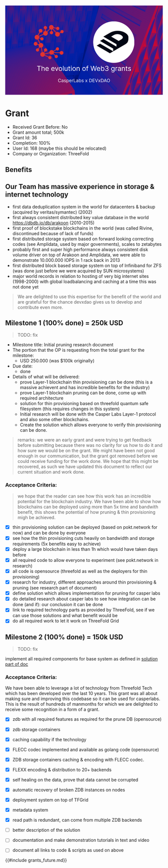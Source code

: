 ![](img/casper_devxdao.png)  

# Grant

- Received Grant Before: No
- Grant amount total; 500k
- Grant Id: 36
- Completion: 100%
- User Id: 168 (maybe this should be relocated)
- Company or Organization: ThreeFold

## Benefits

<!-- If successful the project will bring new scaling opportunity for level-1 protocols to execute value transactions and smart contracts. 

Problem: the current technology reality is that level-1 blockchains carry forever it's history which will put an increasing demand on storage requirements for all participating nodes. This is not very sustainable or efficients.

The number of implementations of DAO's is going to be exponentially growing and there is a need for level-1 blockchain protocols to be able to deal with the increased volume of transactions and history where pruning is going to be needed.

Our Solution is

- Thin provisioning can deploy blockchains with at least 3x storage requirements and bandwidth requirements for intial deployment (done)
    - Thin provisioning works for most blockchain systems, this has now been proven. (done)
    - Further integration storage backend of casperlabs would benefit even more. (next grant)
- Pruning support for blockchains 
    - Show how a solution can be created using ThreeFold storage components (is using 30 years of experience)
    - Demonstrate applicability
    - Create specs & solution upto to a pruning DB which can then be used in a next grant to integrate tightly in casperlabs DB

> The result of this grant are massive important for the blockchain industry, storage is a big issue. -->

## Our Team has massive experience in storage & internet technology

- first data deduplication system in the world for datacenters & backup (acquired by veritas/symantec) (2002)
- first always consistent distributed key value database in the world https://dbdb.io/db/arakoon (2010-2015)
- first proof of blockstake blockchains in the world (was called Rivine, discontinued because of lack of funds)
- first distributed storage system based on forward looking correcting codes (see Amplidata, used by major governments), scales to zetabytes
- probably first and super high performance always consistent disk volume driver on top of Arakoon and Amplidata, we were able to demonstrate 10.000.000 IOPS in 1 rack back in 2013
- first distributed block based storage system on top of Infiniband for ZFS (was done just before we were acquired by SUN microsystems)
- major world records in relation to hosting of very big internet sites (1998-2000) with global loadbalancing and caching at a time this was not done yet

> We are delighted to use this expertise for the benefit of the world and are grateful for the chance devxdao gives us to develop and contribute even more.


## Milestone 1 (100% done) = 250k USD

>TODO: fix

- Milestone title: Initial pruning research document
- The portion that the OP is requesting from the total grant for the milestone: 
    - USD 250.000 (was $100k originally)
- Due date: 
    - done
- Details of what will be delivered:
    - prove Layer-1 blockchain thin provisioning can be done (this is a massive achievent and has incredible benefits for the industry)
    - prove Layer-1 blockchain pruning can be done, come up with required architecture
    - solution for thin provisioning based on threefold quantum safe filesystem (this requires changes in this system)
    - Initial research will be done with the Casper Labs Layer-1 protocol and also some other blockchains.
    - Create the solution which allows everyone to verify thin provisioning can be done.

> remarks: we were an early grant and were trying to get feedback before submitting because there was no clarity for us how to do it and how sure we would be on the grant. We might have been not good enough in our communication, but the grant got removed before we could receive funding for the work done. We hope that this might be recovered, as such we have updated this document to reflect our current situation and work done.

### Acceptance Criteria:

> we hope that the reader can see how this work has an incredible potential for the blockchain industry. We have been able to show how blockchains can be deployed using more than 5x time and bandwith benefit, this shows the potential of how pruning & thin provisioning migh be achieved.

- [X] thin provisioning solution can be deployed (based on pokt.network for now) and can be done by everyone
- [X] see how the thin provisioning cuts heavily on bandwidth and storage requirements (5x benefits easy to achieve)
- [X] deploy a large blockchain in less than 1h which would have taken days before
- [X] all required code to allow everyone to experiment (see pokt.network in research)
- [X] all code is opensource (threefold as well as the deployers for thin provisioning)
- [X] research for industry, different approaches around thin provisioning & pruning (see research part of document)
- [X] define solution which allows implementation for pruning for casper labs
- [X] do detailed research about casper labs to see how integration can be done (and if): our conclusion it can be done
- [X] link to required technology parts as provided by ThreeFold, see if we can use those solutions and what benefit would be
- [X] do all required work to let it work on ThreeFold Grid

## Milestone 2 (100% done) = 150k USD

>TODO: fix

 implement all required components for base system as defined in [solution part of doc](../solution/solution.md)

### Acceptance Criteria:

We have been able to leverage a lot of technology from Threefold Tech which has been developed over the last 10 years. This grant was all about making sure and improving this codebase so it can be used for casperlabs. This is the result of hundreds of manmonths for which we are delighted to receive some recognition in a form of a grant.

- [X] zdb with all required features as required for the prune DB (opensource)
- [X] zdb storage containers
- [X] caching capability if the technology
- [X] FLECC codec implemented and available as golang code (opensource)
- [X] ZDB storage containers caching & encoding with FLECC codec.
- [X] FLEXX encoding & distribution to 20+ backends
- [X] self healing on the data, prove that data cannot be corrupted
- [X] automatic recovery of broken ZDB instances on nodes
- [X] deployment system on top of TFGrid 
- [X] metadata system
- [X] read path is redundant, can come from multiple ZDB backends
- [ ] better description of the solution
- [ ] documentation and make demonstration tutorials in text and video
- [ ] document all links to code & scripts as used on above


{{#include grants_future.md}}

